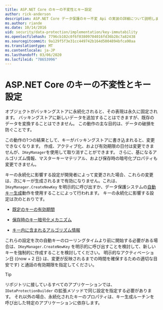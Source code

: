 ```yaml
---
title: ASP.NET Core のキーの不変性とキー設定
author: rick-anderson
description: ASP.NET Core データ保護のキー不変 Api の実装の詳細について説明します。
ms.author: riande
ms.date: 10/14/2016
uid: security/data-protection/implementation/key-immutability
ms.openlocfilehash: 7796cb102c0f6f03809704016fd36b28c7a82438
ms.sourcegitcommit: 9a129f5f3e31cc449742b164d5004894bfca90aa
ms.translationtype: MT
ms.contentlocale: ja-JP
ms.lasthandoff: 03/06/2020
ms.locfileid: "78653996"
---
```

# <a name="key-immutability-and-key-settings-in-aspnet-core"></a>ASP.NET Core のキーの不変性とキー設定

オブジェクトがバッキングストアに永続化されると、その表現は永久に固定されます。 バッキングストアに新しいデータを追加することはできますが、既存のデータを変換することはできません。 この動作の主な目的は、データの破損を防ぐことです。

この動作の1つの結果として、キーがバッキングストアに書き込まれると、変更できなくなります。 作成、アクティブ化、および有効期限の日付は変更できませんが、`IKeyManager`を使用して取り消すことができます。 さらに、基になるアルゴリズム情報、マスターキーマテリアル、および保存時の暗号化プロパティも変更できません。

キーの永続化に影響する設定が開発者によって変更された場合、これらの変更は、次にキーが生成されるまで有効になりません。これは、`IKeyManager.CreateNewKey` を明示的に呼び出すか、データ保護システムの[自動キー生成](xref:security/data-protection/implementation/key-management#data-protection-implementation-key-management)動作を使用することによって行われます。 キーの永続化に影響する設定は次のとおりです。

* [既定のキーの有効期間](xref:security/data-protection/implementation/key-management#data-protection-implementation-key-management)

* [保存時のキー暗号化メカニズム](xref:security/data-protection/implementation/key-encryption-at-rest)

* [キー内に含まれるアルゴリズム情報](xref:security/data-protection/configuration/overview#changing-algorithms-with-usecryptographicalgorithms)

これらの設定を次の自動キーのローリングタイムより前に開始する必要がある場合は、`IKeyManager.CreateNewKey` を明示的に呼び出すことを検討して、新しいキーを強制的に作成することを検討してください。 明示的なアクティベーション日 ({now + 2 日} は、変更が反映されるまでの時間を確保するための適切な目安です) と通話の有効期限を指定してください。

>[!TIP]
> リポジトリに接しているすべてのアプリケーションでは、`IDataProtectionBuilder` の拡張メソッドで同じ設定を指定する必要があります。 それ以外の場合、永続化されたキーのプロパティは、キー生成ルーチンを呼び出した特定のアプリケーションに依存します。
